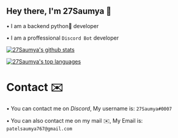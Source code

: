 ## Hey there, I'm 27Saumya 👋

• I am a backend python🐍 developer

• I am a proffessional `Discord Bot` developer


<p align="left"><a href="https://github.com/anuraghazra/github-readme-stats" aria-label="Link to create your own github stats image"><img alt="27Saumya's github stats" src="https://github-readme-stats.vercel.app/api?username=27Saumya&show_icons=true&theme=dark&hide_border=true&include_all_commits=true&bg_color=0d1117" /></a></p>
<p align="leftr"><a href="https://github.com/anuraghazra/github-readme-stats" aria-label="Link to create your own github stats image"><img alt="27Saumya's top languages" src="https://github-readme-stats.vercel.app/api/top-langs/?username=27Saumya&theme=dark&langs_count=10&hide=sourcepawn&layout=compact&hide_border=true&card_width=445&bg_color=0d1117" /></a></p>


# Contact ✉️

• You can contact me on *Discord*, My username is: `27Saumya#0007`

• You can also contact me on my mail ✉️, My Email is: `patelsaumya767@gmail.com`
